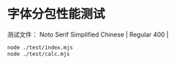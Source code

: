 # 字体分包性能测试

测试文件： Noto Serif Simplified Chinese | Regular 400 |

```sh
node ./test/index.mjs
node ./test/calc.mjs
```
